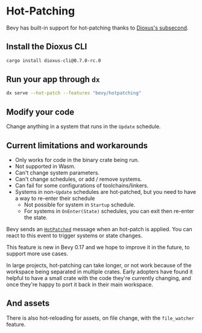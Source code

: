 # Hot-Patching

Bevy has built-in support for hot-patching thanks to [Dioxus's subsecond](https://crates.io/crates/subsecond).

## Install the Dioxus CLI

```sh
cargo install dioxus-cli@0.7.0-rc.0
```

## Run your app through `dx`

```sh
dx serve --hot-patch --features "bevy/hotpatching"
```

## Modify your code

Change anything in a system that runs in the `Update` schedule.

## Current limitations and workarounds

- Only works for code in the binary crate being run.
- Not supported in Wasm.
- Can't change system parameters.
- Can't change schedules, or add / remove systems.
- Can fail for some configurations of toolchains/linkers.
- Systems in non-`Update` schedules are hot-patched, but you need to have a way to re-enter their schedule
  - Not possible for system in `Startup` schedule.
  - For systems in `OnEnter(State)` schedules, you can exit then re-enter the state.

Bevy sends an [`HotPatched`](https://docs.rs/bevy/0.17.2/bevy/ecs/struct.HotPatched.html) message when an hot-patch is applied. You can react to this event to trigger systems or state changes.

This feature is new in Bevy 0.17 and we hope to improve it in the future, to support more use cases.

In large projects, hot-patching can take longer, or not work because of the workspace being separated in multiple crates. Early adopters have found it helpful to have a small crate with the code they're currently changing, and once they're happy to port it back in their main workspace.

## And assets

There is also hot-reloading for assets, on file change, with the `file_watcher` feature.
